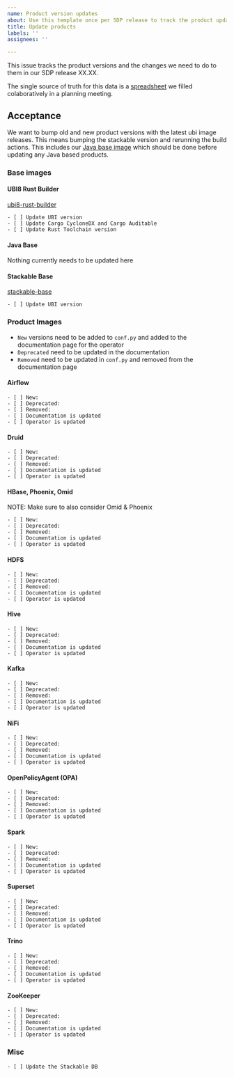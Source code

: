 ```yaml
---
name: Product version updates
about: Use this template once per SDP release to track the product updates we need to do
title: Update products
labels: ''
assignees: ''

---
```


This issue tracks the product versions and the changes we need to do to them in our SDP release XX.XX.

The single source of truth for this data is a [spreadsheet](https://docs.google.com/spreadsheets/d/1uR6nJR3nMxSI51dPFbVJTqA4R3p7UkGU5acrXJNOyNQ/edit#gid=866098130) we filled colaboratively in a planning meeting.

## Acceptance 

We want to bump old and new product versions with the latest ubi image releases. This means bumping the stackable version and rerunning the build actions. This includes our [Java base image](https://github.com/stackabletech/docker-images/tree/main/java-base) which should be done before updating any Java based products.

### Base images

#### UBI8 Rust Builder

[ubi8-rust-builder](https://github.com/stackabletech/docker-images/blob/main/ubi8-rust-builder/Dockerfile)

```[tasklist]
- [ ] Update UBI version
- [ ] Update Cargo CycloneDX and Cargo Auditable
- [ ] Update Rust Toolchain version
```

#### Java Base

Nothing currently needs to be updated here

#### Stackable Base

[stackable-base](https://github.com/stackabletech/docker-images/blob/main/stackable-base/Dockerfile)

```[tasklist]
- [ ] Update UBI version
```

### Product Images

- `New` versions need to be added to `conf.py` and added to the documentation page for the operator
- `Deprecated` need to be updated in the documentation
- `Removed` need to be updated in `conf.py` and removed from the documentation page


#### Airflow

```[tasklist]
- [ ] New:
- [ ] Deprecated: 
- [ ] Removed:
- [ ] Documentation is updated
- [ ] Operator is updated
```

#### Druid

```[tasklist]
- [ ] New:
- [ ] Deprecated: 
- [ ] Removed:
- [ ] Documentation is updated
- [ ] Operator is updated
```

#### HBase, Phoenix, Omid

NOTE: Make sure to also consider Omid & Phoenix

```[tasklist]
- [ ] New:
- [ ] Deprecated: 
- [ ] Removed:
- [ ] Documentation is updated
- [ ] Operator is updated
```

#### HDFS

```[tasklist]
- [ ] New:
- [ ] Deprecated: 
- [ ] Removed:
- [ ] Documentation is updated
- [ ] Operator is updated
```

#### Hive

```[tasklist]
- [ ] New:
- [ ] Deprecated: 
- [ ] Removed:
- [ ] Documentation is updated
- [ ] Operator is updated
```

#### Kafka

```[tasklist]
- [ ] New:
- [ ] Deprecated: 
- [ ] Removed:
- [ ] Documentation is updated
- [ ] Operator is updated
```

#### NiFi

```[tasklist]
- [ ] New:
- [ ] Deprecated: 
- [ ] Removed:
- [ ] Documentation is updated
- [ ] Operator is updated
```

#### OpenPolicyAgent (OPA)

```[tasklist]
- [ ] New:
- [ ] Deprecated: 
- [ ] Removed:
- [ ] Documentation is updated
- [ ] Operator is updated
```

#### Spark

```[tasklist]
- [ ] New:
- [ ] Deprecated: 
- [ ] Removed:
- [ ] Documentation is updated
- [ ] Operator is updated
```

#### Superset

```[tasklist]
- [ ] New:
- [ ] Deprecated: 
- [ ] Removed:
- [ ] Documentation is updated
- [ ] Operator is updated
```

#### Trino

```[tasklist]
- [ ] New:
- [ ] Deprecated: 
- [ ] Removed:
- [ ] Documentation is updated
- [ ] Operator is updated
```

#### ZooKeeper

```[tasklist]
- [ ] New:
- [ ] Deprecated: 
- [ ] Removed:
- [ ] Documentation is updated
- [ ] Operator is updated
```

### Misc

```[tasklist]
- [ ] Update the Stackable DB
```
